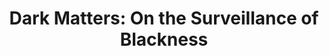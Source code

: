 ---
title: "Dark Matters: On the Surveillance of Blackness"
authors:
    - "Simone Browne"
type: "book"
categories: 
    - "racism"
    - "surveillance"
link: "https://www.dukeupress.edu/dark-matters"
---